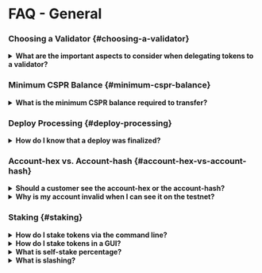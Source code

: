 # FAQ - General

### Choosing a Validator {#choosing-a-validator}
<details>

<summary><b>What are the important aspects to consider when delegating tokens to a validator?</b></summary>

Users should consider consistent uptime, prompt upgrades and commission rates when choosing a validator. Offline and out-of-date validators do not generate rewards.

Active engagement in the community is another important aspect.

</details>

### Minimum CSPR Balance {#minimum-cspr-balance}

<details>
<summary><b>What is the minimum CSPR balance required to transfer?</b></summary>

An account cannot transfer less than 2.5 CSPR.

</details>


### Deploy Processing {#deploy-processing}

<details>
 <summary><b>How do I know that a deploy was finalized?</b></summary>
  
If a deploy was executed, then it has been finalized. If the deploy status comes back as null, that means the deploy has not been executed yet. Once the deploy executes, it is finalized, and no other confirmation is needed. Exchanges that are not running a read-only node must also keep track of <a href="./faq-developer#finality-signatures">finality signatures</a> to prevent any attacks from high-risk nodes.

</details>

### Account-hex vs. Account-hash {#account-hex-vs-account-hash}

<details>
 <summary><b>Should a customer see the account-hex or the account-hash?</b></summary>
  
Exchange customers or end-users only need to see the <em>account-hex</em>. They do not need to know the <em>account_hash</em>. The <em>account_hash</em> is needed in the backend to verify transactions. 
Store the <em>account-hash</em> to query and monitor the account. Customers do not need to know this value, so to simplify their experience, we recommend storing both values and displaying only the <em>account-hex</em> value.

</details>

<details>
<summary><b>Why is my account invalid when I can see it on the testnet?</b></summary>

You must deposit tokens to activate it. You can request tokens from [CSPR Live](https://testnet.cspr.live/tools/faucet).

</details>

### Staking {#staking}

<details>
<summary><b>How do I stake tokens via the command line?</b></summary>

The following command is an example of how to stake your tokens via the command line:

```bash

VALIDATOR_PUBLIC_KEY=the public key hex of your desired validator, from cspr.live, or testnet.cspr.live
VALIDATOR_PUBLIC_KEY=$(cat /etc/casper/validator_keys/public_key_hex)
NETWORK_NAME="casper-test"

sudo -u casper casper-client put-deploy \
    --chain-name casper-test \
    --node-address http://localhost:7777 \
    --secret-key /path/to/secret_key.pem \
    --session-path "$HOME/casper-node/target/wasm32-unknown-unknown/release/delegate.wasm" \
    --payment-amount 3000000000 \
    --session-arg "validator:public_key='$VALIDATOR_PUBLIC_KEY'" \
    --session-arg="amount:u512='555000000000'" \
    --session-arg "delegator:public_key='$PUBLIC_KEY_HEX'"

```

</details>

<details>
<summary><b>How do I stake tokens in a GUI?</b></summary>

[How to Stake your CSPR](https://casper.network/docs/workflow/staking)

</details>

<details>
<summary><b>What is self-stake percentage?</b></summary>

Self-stake is the amount of CSPR a validator personally staked on the network from their validating node, expressed as a percentage of the total amount of CSPR staked to that validator. Most validators choose to delegate their own tokens to their validating node as a security practice, which will show as a low self-stake percentage.

</details>

<details>
<summary><b>What is slashing?</b></summary>

Slashing is a penalty for inappropriate or malicious behavior. Ordinarily, the official node software will not act maliciously unless intentionally altered. When this happens, the validator in question gets slashed (Note: The network treats validator and delegator tokens equally).

Slashing is not currently enabled on the Casper Mainnet. If a validator behaves poorly on the network, they face eviction from the network and loss of rewards. When slashing is enabled, poor behavior will result in token removal. In this case, you will lose any rewards accrued during the eviction period.

</details>